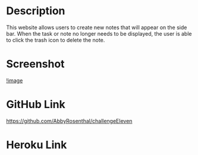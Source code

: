 # Description
This website allows users to create new notes that will appear on the side bar.  When the task or note no longer needs to be displayed, the user is able to click the trash icon to delete the note. 

# Screenshot
[!image](./public/assets/Screen%20Shot%202022-07-17%20at%208.26.10%20PM.png)

# GitHub Link

https://github.com/AbbyRosenthal/challengeEleven

# Heroku Link

